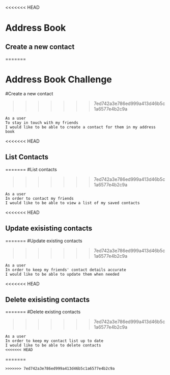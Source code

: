 <<<<<<< HEAD
# Address Book

## Create a new contact
=======
<h1>Address Book Challenge</h1>

#Create a new contact
>>>>>>> 7ed742a3e786ed999a413d46b5c1a6577e4b2c9a
```
As a user
To stay in touch with my friends
I would like to be able to create a contact for them in my address book
```

<<<<<<< HEAD
## List Contacts
=======
#List contacts
>>>>>>> 7ed742a3e786ed999a413d46b5c1a6577e4b2c9a
```
As a user
In order to contact my friends
I would like to be able to view a list of my saved contacts
```

<<<<<<< HEAD
## Update exisisting contacts
=======
#Update existing contacts
>>>>>>> 7ed742a3e786ed999a413d46b5c1a6577e4b2c9a
```
As a user
In order to keep my friends' contact details accurate
I would like to be able to update them when needed
```

<<<<<<< HEAD
## Delete exisisting contacts
=======
#Delete existing contacts
>>>>>>> 7ed742a3e786ed999a413d46b5c1a6577e4b2c9a
```
As a user
In order to keep my contact list up to date
I would like to be able to delete contacts
<<<<<<< HEAD
```

=======
```
>>>>>>> 7ed742a3e786ed999a413d46b5c1a6577e4b2c9a
